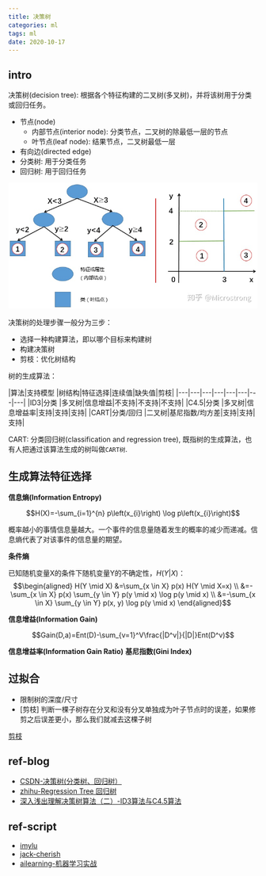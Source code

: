 ```yaml
---
title: 决策树
categories: ml
tags: ml
date: 2020-10-17
---
```


## intro

决策树(decision tree): 根据各个特征构建的二叉树(多叉树)，并将该树用于分类或回归任务。

- 节点(node)
    - 内部节点(interior node): 分类节点，二叉树的除最低一层的节点
    - 叶节点(leaf node): 结果节点，二叉树最低一层
- 有向边(directed edge)
- 分类树:  用于分类任务
- 回归树: 用于回归任务

![decision_tree_intro](imgs/decision_tree_intro.jpg)

决策树的处理步骤一般分为三步：

- 选择一种构建算法，即以哪个目标来构建树
- 构建决策树
- 剪枝：优化树结构

树的生成算法：

|算法|支持模型 |树结构|特征选择|连续值|缺失值|剪枝|
|---|---|---|---|---|---|---|---|
|ID3|分类 |多叉树|信息增益|不支持|不支持|不支持|
|C4.5|分类 |多叉树|信息增益率|支持|支持|支持|
|CART|分类/回归 |二叉树|基尼指数/均方差|支持|支持|支持|


CART: 分类回归树(classification and regression tree), 既指树的生成算法，也有人把通过该算法生成的树叫做`CART树`.


## 生成算法特征选择

**信息熵(Information Entropy)**

$$H(X)=-\sum_{i=1}^{n} p\left(x_{i}\right) \log p\left(x_{i}\right)$$

概率越小的事情信息量越大。一个事件的信息量随着发生的概率的减少而递减。信息熵代表了对该事件的信息量的期望。

**条件熵**

已知随机变量X的条件下随机变量Y的不确定性，$H(Y|X)$：
$$\begin{aligned}
H(Y \mid X) &=\sum_{x \in X} p(x) H(Y \mid X=x) \\
&=-\sum_{x \in X} p(x) \sum_{y \in Y} p(y \mid x) \log p(y \mid x) \\
&=-\sum_{x \in X} \sum_{y \in Y} p(x, y) \log p(y \mid x)
\end{aligned}$$

**信息增益(Information Gain)**

$$Gain(D,a)=Ent(D)-\sum_{v=1}^V\frac{|D^v|}{|D|}Ent(D^v)$$

**信息增益率(Information Gain Ratio)**
**基尼指数(Gini Index)**

## 过拟合

- 限制树的深度/尺寸
- [剪枝] 判断一棵子树存在分叉和没有分叉单独成为叶子节点时的误差，如果修剪之后误差更小，那么我们就减去这棵子树

[剪枝](https://mp.weixin.qq.com/s?__biz=MzUyMTM5OTM2NA==&mid=2247485607&idx=1&sn=185f9f42219c3bec275b3e56fad1a448&chksm=f9daf58ccead7c9a0e43bf08b829736c355bc70e4b1d2e59498561ca9465cdec583f206a3825&scene=21#wechat_redirect)

## ref-blog

- [CSDN-决策树(分类树、回归树）](https://blog.csdn.net/weixin_36586536/article/details/80468426)
- [zhihu-Regression Tree 回归树](https://zhuanlan.zhihu.com/p/82054400)
- [深入浅出理解决策树算法（二）-ID3算法与C4.5算法](https://zhuanlan.zhihu.com/p/26760551)

## ref-script

- [imylu](https://github.com/tushushu/imylu/tree/master/imylu)
- [jack-cherish](https://github.com/Jack-Cherish/Machine-Learning)
- [ailearning-机器学习实战](https://github.com/apachecn/AiLearning)

